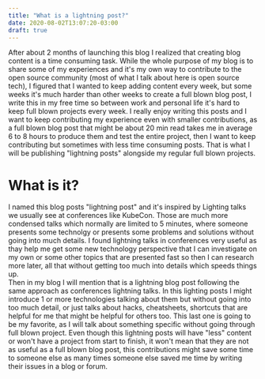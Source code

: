 ```yaml
---
title: "What is a lightning post?"
date: 2020-08-02T13:07:20-03:00
draft: true
---
```


After about 2 months of launching this blog I realized that creating blog content is a time consuming task. While the whole purpose of my blog is to share some of my experiences and it's my own way to contribute to the open source community (most of what I talk about here is open source tech), I figured that I wanted to keep adding content every week, but some weeks it's much harder than other weeks to create a full blown blog post, I write this in my free time so between work and personal life it's hard to keep full blown projects every week. I really enjoy writing this posts and I want to keep contributing my experience even with smaller contributions, as a full blown blog post that might be about 20 min read takes me in average 6 to 8 hours to produce them and test the entire project, then I want to keep contributing but sometimes with less time consuming posts. That is what I will be publishing "lightning posts" alongside my regular full blown projects.

# What is it? 

I named this blog posts "lightning post" and it's inspired by Lighting talks we usually see at conferences like KubeCon. Those are much more condensed talks which normally are limited to 5 minutes, where someone presents some technolgy or presents some problems and solutions without going into much details. I found lightning talks in conferences very useful as thay help me get some new technology perspective that I can investigate on my own or some other topics that are presented fast so then I can research more later, all that without getting too much into details which speeds things up.  
Then in my blog I will mention that is a lightning blog post following the same approach as conferences lightning talks. In this lighting posts I might introduce 1 or more technologies talking about them but without going into too much detail, or just talks about hacks, cheatsheets, shortcuts that are helpful for me that might be helpful for others too. This last one is going to be my favorite,  as I will talk about something specific without going through full blown project. Even though this lightning posts will have "less" content or won't have a project from start to finish, it won't mean that they are not as useful as a full blown blog post, this contributions might save some time to someone else as many times someone else saved me time by writing their issues in a blog or forum.